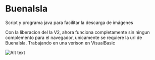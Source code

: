 # BuenaIsla
Script y programa java para facilitar la descarga de imágenes

Con la liberacion del la V2, ahora funciona completamente sin ningun complemento para el navegador, unicamente se requiere la url de BuenaIsla. 
Trabajando en una verison en VisualBasic

![Alt text](/relative/path/to/img.jpg?raw=true "Optional Title")
